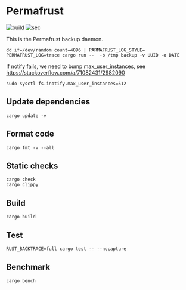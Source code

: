 # Permafrust

![build](https://github.com/tkren/permafrust/actions/workflows/build.yml/badge.svg)
![sec](https://github.com/tkren/permafrust/actions/workflows/sec.yml/badge.svg)

This is the Permafrust backup daemon.

```shell
dd if=/dev/random count=4096 | PARMAFRUST_LOG_STYLE= PERMAFRUST_LOG=trace cargo run --  -b /tmp backup -v UUID -o DATE
```

If notify fails, we need to bump max_user_instances, see <https://stackoverflow.com/a/71082431/2982090>

```shell
sudo sysctl fs.inotify.max_user_instances=512
```

## Update dependencies

```shell
cargo update -v
```

## Format code

```shell
cargo fmt -v --all
```

## Static checks

```shell
cargo check
cargo clippy
```

## Build

```shell
cargo build
```

## Test

```shell
RUST_BACKTRACE=full cargo test -- --nocapture
```

## Benchmark

```shell
cargo bench
```
